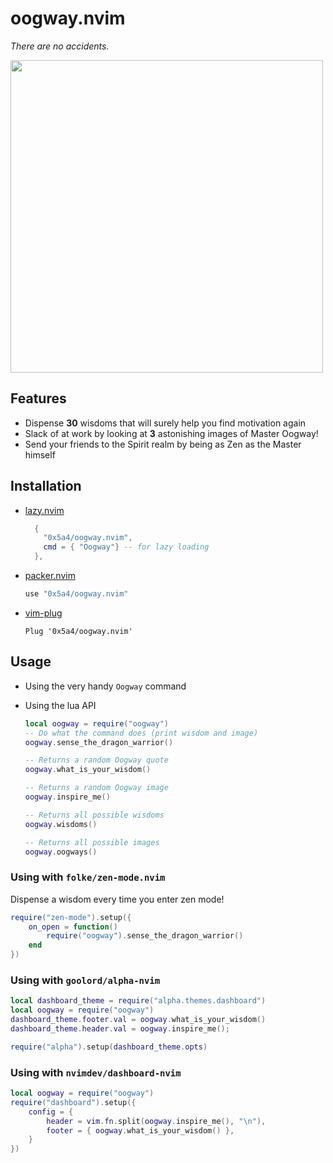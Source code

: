 # oogway.nvim

_There are no accidents._

<div id="header" align="left">
  <img src="https://media.giphy.com/media/5Ivz8uxHriaAw/giphy.gif" width="500"/>
</div>

## Features

- Dispense **30** wisdoms that will surely help you find motivation again
- Slack of at work by looking at **3** astonishing images of Master Oogway!
- Send your friends to the Spirit realm by being as Zen as the Master himself

## Installation

- [lazy.nvim](https://github.com/folke/lazy.nvim)

  ```lua
    {
      "0x5a4/oogway.nvim",
      cmd = { "Oogway"} -- for lazy loading
    },
  ```

- [packer.nvim](https://github.com/wbthomason/packer.nvim)

  ```lua
  use "0x5a4/oogway.nvim"
  ```

- [vim-plug](https://github.com/junegunn/vim-plug)

  ```vim
  Plug '0x5a4/oogway.nvim'
  ```

## Usage

- Using the very handy `Oogway` command
- Using the lua API

  ```lua
  local oogway = require("oogway")
  -- Do what the command does (print wisdom and image)
  oogway.sense_the_dragon_warrior()

  -- Returns a random Oogway quote
  oogway.what_is_your_wisdom()

  -- Returns a random Oogway image
  oogway.inspire_me()

  -- Returns all possible wisdoms
  oogway.wisdoms()

  -- Returns all possible images
  oogway.oogways()
  ```

### Using with `folke/zen-mode.nvim`

Dispense a wisdom every time you enter zen mode!

```lua
require("zen-mode").setup({
    on_open = function()
        require("oogway").sense_the_dragon_warrior()
    end
})

```

### Using with `goolord/alpha-nvim`

```lua
local dashboard_theme = require("alpha.themes.dashboard")
local oogway = require("oogway")
dashboard_theme.footer.val = oogway.what_is_your_wisdom()
dashboard_theme.header.val = oogway.inspire_me();

require("alpha").setup(dashboard_theme.opts)
```

### Using with `nvimdev/dashboard-nvim`

```lua
local oogway = require("oogway")
require("dashboard").setup({
    config = {
        header = vim.fn.split(oogway.inspire_me(), "\n"),
        footer = { oogway.what_is_your_wisdom() },
    }
})
```
